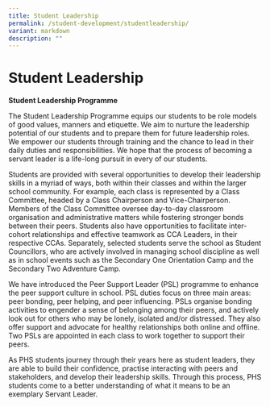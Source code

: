 ```yaml
---
title: Student Leadership
permalink: /student-development/studentleadership/
variant: markdown
description: ""
---
```

# **Student Leadership**

**Student Leadership Programme**

The Student Leadership Programme equips our students to be role models of good values, manners and etiquette. We aim to nurture the leadership potential of our students and to prepare them for future leadership roles. We empower our students through training and the chance to lead in their daily duties and responsibilities. We hope that the process of becoming a servant leader is a life-long pursuit in every of our students.

Students are provided with several opportunities to develop their leadership skills in a myriad of ways, both within their classes and within the larger school community. For example, each class is represented by a Class Committee, headed by a Class Chairperson and Vice-Chairperson. Members of the Class Committee oversee day-to-day classroom organisation and administrative matters while fostering stronger bonds between their peers. Students also have opportunities to facilitate inter-cohort relationships and effective teamwork as CCA Leaders, in their respective CCAs. Separately, selected students serve the school as Student Councillors, who are actively involved in managing school discipline as well as in school events such as the Secondary One Orientation Camp and the Secondary Two Adventure Camp.

We have introduced the Peer Support Leader (PSL) programme to enhance the peer support culture in school. PSL duties focus on three main areas: peer bonding, peer helping, and peer influencing. PSLs organise bonding activities to engender a sense of belonging among their peers, and actively look out for others who may be lonely, isolated and/or distressed. They also offer support and advocate for healthy relationships both online and offline. Two PSLs are appointed in each class to work together to support their peers.  

As PHS students journey through their years here as student leaders, they are able to build their confidence, practise interacting with peers and stakeholders, and develop their leadership skills. Through this process, PHS students come to a better understanding of what it means to be an exemplary Servant Leader.